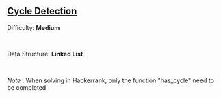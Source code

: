 ## [Cycle Detection](https://www.hackerrank.com/challenges/detect-whether-a-linked-list-contains-a-cycle/problem)

Difficulty: **Medium**

<br />

Data Structure: **Linked List**

<br />

_Note_ : When solving in Hackerrank, only the function "has_cycle" need to be completed
